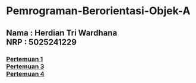 <h1> Pemrograman-Berorientasi-Objek-A </h1>

<h2>
  Nama : Herdian Tri Wardhana<br>
  NRP : 5025241229
</h2>

<h3>
  
  [Pertemuan 1](/Pertemuan-1) 
  <br>
  [Pertemuan 3](/Pertemuan-2)
  <br>
  [Pertemuan 4](/pertemuan%204)
</h3>
